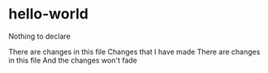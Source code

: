 # hello-world
Nothing to declare

There are changes in this file
Changes that I have made
There are changes in this file
And the changes won't fade
